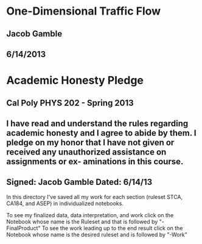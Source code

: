 One-Dimensional Traffic Flow
=

Jacob Gamble
-
6/14/2013
-
Academic Honesty Pledge
=
Cal Poly PHYS 202 - Spring 2013
-
I have read and understand the rules regarding academic honesty and I agree to abide by them. I pledge on my honor that I have not given or received any unauthorized assistance on assignments or ex- aminations in this course. 
-
Signed: Jacob Gamble Dated: 6/14/13
-

In this directory I've saved all my work for 
each section (ruleset STCA, CA184, and ASEP) in individualized notebooks. 
 
To see my finalized data, data interpretation, and work click on 
the Notebook whose name is the Ruleset and that is followed by "-FinalProduct"
To see the work leading up to the end result click on the Notebook whose name 
is the desired ruleset and is followed by "-Work"

